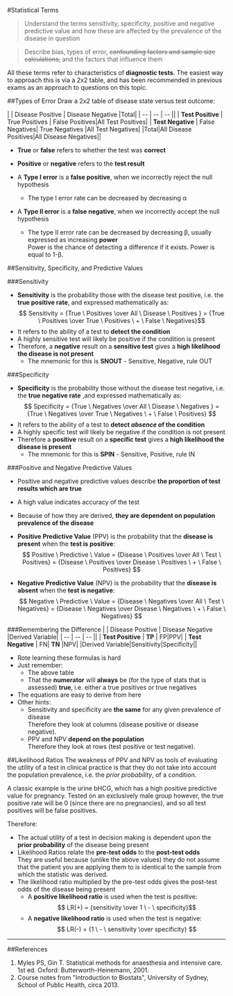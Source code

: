 #Statistical Terms
>Understand the terms sensitivity, specificity, positive and negative predictive value and how these are affected by the prevalence of the disease in question

<!--></!-->

>Describe bias, types of error, ~~confounding factors and sample size calculations,~~ and the factors that influence them

All these terms refer to characteristics of **diagnostic tests**. The easiest way to approach this is via a 2x2 table, and has been recommended in previous exams as an approach to questions on this topic. 

##Types of Error
Draw a 2x2 table of disease state versus test outcome:

|  | Disease  Positive | Disease Negative |Total|
| -- | -- | -- ||
| **Test Positive** | True Positives | False Positives|All Test Positives|
| **Test Negative** | False Negatives| True Negatives |All Test Negatives|
|Total|All Disease Positives|All Disease Negatives||

* **True** or **false** refers to whether the test was **correct**
* **Positive** or **negative** refers to the **test result**


* A **Type I error** is a **false positive**, when we incorrectly reject the null hypothesis  
  * The type I error rate can be decreased by decreasing α
* A **Type II error** is a **false negative**, when we incorrectly accept the null hypothesis
  * The type II error rate can be decreased by decreasing β, usually expressed as increasing **power**  
  Power is the chance of detecting a difference if it exists. Power is equal to 1-β. 

##Sensitivity, Specificity, and Predictive Values


###Sensitivity
* **Sensitivity** is the probability those with the disease test positive, i.e. the **true positive rate**, and expressed mathematically as:  
$$ Sensitivity = {True \ Positives \over All \ Disease \ Positives } = {True \ Positives \over True \ Positives \ + \ False \ Negatives}$$
* It refers to the ability of a test to **detect the condition**  
* A highly sensitive test will likely be positive if the condition is present
* Therefore, a **negative** result on a **sensitive test** gives a **high likelihood the disease is not present**
  * The mnemonic for this is **SNOUT** - Sensitive, Negative, rule OUT



###Specificity
* **Specificity** is the probability those without the disease test negative, i.e. the **true negative rate** ,and expressed mathematically as:  
$$ Specificity = {True \ Negatives \over All \ Disease \ Negatives } = {True \ Negatives \over True \ Negatives \ + \ False \ Positives} $$
* It refers to the ability of a test to **detect *absence* of the condition**  
* A highly specific test will likely be negative if the condition is not present
* Therefore a **positive** result on a **specific test** gives a **high likelihood the disease is present**
  * The mnemonic for this is **SPIN** - Sensitive, Positive, rule IN


###Positive and Negative Predictive Values
* Positive and negative predictive values describe **the proportion of test results which are true**
* A high value indicates accuracy of the test
* Because of how they are derived, **they are dependent on population prevalence of the disease**


* **Positive Predictive Value** (PPV) is the probability that the **disease is present** when the **test is positive**:  
$$ Positive \ Predictive \  Value = {Disease \ Positives \over All \ Test \ Positives} = {Disease \ Positives \over Disease \ Positives \ + \ False \ Positives} $$


* **Negative Predictive Value** (NPV) is the probability that the **disease is absent** when the **test is negative**:  
$$ Negative \ Predictive \ Value = {Disease \ Negatives \over All \ Test \ Negatives} = {Disease \ Negatives \over Disease \ Negatives \ + \ False \ Negatives} $$

###Remembering the Difference
|  | Disease  Positive | Disease Negative |Derived Variable|
| -- | -- | -- ||
| **Test Positive** | **TP** | FP|PPV|
| **Test Negative** | FN| **TN** |NPV|
|Derived Variable|Sensitivity|Specificity||

* Rote learning these formulas is hard
* Just remember:
  * The above table
  * That the **numerator** will **always** be (for the type of stats that is assessed) **true**, i.e. either a true positives or true negatives
* The equations are easy to derive from here
* Other hints:
  * Sensitivity and specificity are **the same** for any given prevalence of disease  
  Therefore they look at columns (disease positive or disease negative).
  * PPV and NPV **depend on the population**  
  Therefore they look at rows (test positive or test negative).

##Likelihood Ratios
The weakness of PPV and NPV as tools of evaluating the utility of a test in clinical practice is that they do not take into account the population prevalence, i.e. the *prior probability*, of a condition.

A classic example is the urine bHCG, which has a high positive predictive value for pregnancy. Tested on an exclusively male group however, the true positive rate will be 0 (since there are no pregnancies), and so all test positives will be false positives.

Therefore:
* The actual utility of a test in decision making is dependent upon the **prior probability** of the disease being present
* Likelihood Ratios relate the **pre-test odds** to the **post-test odds**  
They are useful because (unlike the above values) they do not assume that the patient you are applying them to is identical to the sample from which the statistic was derived.
* The likelihood ratio multiplied by the pre-test odds gives the post-test odds of the disease being present
  * A **positive likelihood ratio** is used when the test is positive:  
  $$ LR(+) = {sensitivity \over 1 \ - \ specificity}$$
  * A **negative likelihood ratio** is used when the test is negative:  
  $$ LR(-) = {1 \ - \ sensitivity \over specificity} $$

---

##References  
1. Myles PS, Gin T. Statistical methods for anaesthesia and intensive care. 1st ed. Oxford: Butterworth-Heinemann, 2001.
2. Course notes from "Introduction to Biostats", University of Sydney, School of Public Health, circa 2013.